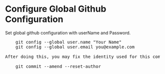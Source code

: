  <h1>Configure Global Github Configuration</h1>

<p>
  Set global github configuration with userName and Password.
</p>


<pre>
    git config --global user.name "Your Name"
    git config --global user.email you@example.com

After doing this, you may fix the identity used for this commit with:

    git commit --amend --reset-author
</pre>
